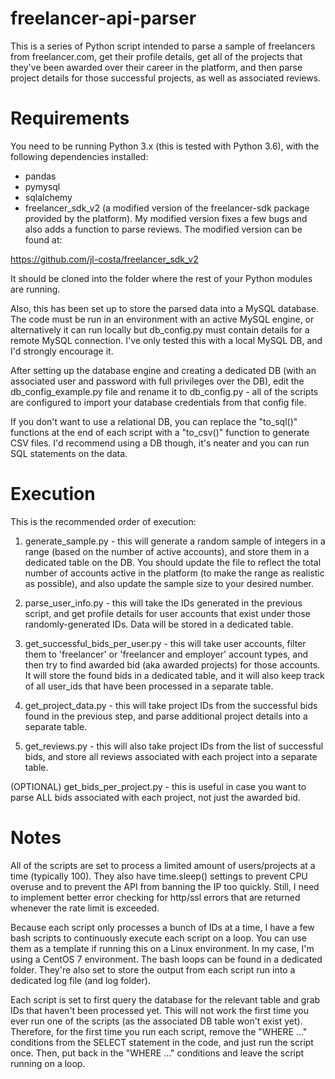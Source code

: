 # freelancer-api-parser

This is a series of Python script intended to parse a sample of freelancers from freelancer.com, get their profile details, get all of the projects that they've been awarded over their career in the platform, and then parse project details for those successful projects, as well as associated reviews.

# Requirements

You need to be running Python 3.x (this is tested with Python 3.6), with the following dependencies installed:

- pandas
- pymysql
- sqlalchemy
- freelancer_sdk_v2 (a modified version of the freelancer-sdk package provided by the platform). My modified version fixes a few bugs and also adds a function to parse reviews. The modified version can be found at:

https://github.com/jl-costa/freelancer_sdk_v2

It should be cloned into the folder where the rest of your Python modules are running.

Also, this has been set up to store the parsed data into a MySQL database. The code must be run in an environment with an active MySQL engine, or alternatively it can run locally but db_config.py must contain details for a remote MySQL connection. I've only tested this with a local MySQL DB, and I'd strongly encourage it.

After setting up the database engine and creating a dedicated DB (with an associated user and password with full privileges over the DB), edit the db_config_example.py file and rename it to db_config.py - all of the scripts are configured to import your database credentials from that config file.

If you don't want to use a relational DB, you can replace the "to_sql()" functions at the end of each script with a "to_csv()" function to generate CSV files. I'd recommend using a DB though, it's neater and you can run SQL statements on the data.

# Execution

This is the recommended order of execution:

1) generate_sample.py - this will generate a random sample of integers in a range (based on the number of active accounts), and store them in a dedicated table on the DB. You should update the file to reflect the total number of accounts active in the platform (to make the range as realistic as possible), and also update the sample size to your desired number.

2) parse_user_info.py - this will take the IDs generated in the previous script, and get profile details for user accounts that exist under those randomly-generated IDs. Data will be stored in a dedicated table.

3) get_successful_bids_per_user.py - this will take user accounts, filter them to 'freelancer' or 'freelancer and employer' account types, and then try to find awarded bid (aka awarded projects) for those accounts. It will store the found bids in a dedicated table, and it will also keep track of all user_ids that have been processed in a separate table.

4) get_project_data.py - this will take project IDs from the successful bids found in the previous step, and parse additional project details into a separate table.

5) get_reviews.py - this will also take project IDs from the list of successful bids, and store all reviews associated with each project into a separate table.

(OPTIONAL) get_bids_per_project.py - this is useful in case you want to parse ALL bids associated with each project, not just the awarded bid.

# Notes

All of the scripts are set to process a limited amount of users/projects at a time (typically 100). They also have time.sleep() settings to prevent CPU overuse and to prevent the API from banning the IP too quickly. Still, I need to implement better error checking for http/ssl errors that are returned whenever the rate limit is exceeded.

Because each script only processes a bunch of IDs at a time, I have a few bash scripts to continuously execute each script on a loop. You can use them as a template if running this on a Linux environment. In my case, I'm using a CentOS 7 environment. The bash loops can be found in a dedicated folder. They're also set to store the output from each script run into a dedicated log file (and log folder).

Each script is set to first query the database for the relevant table and grab IDs that haven't been processed yet. This will not work the first time you ever run one of the scripts (as the associated DB table won't exist yet). Therefore, for the first time you run each script, remove the "WHERE ..." conditions from the SELECT statement in the code, and just run the script once. Then, put back in the "WHERE ..." conditions and leave the script running on a loop.
